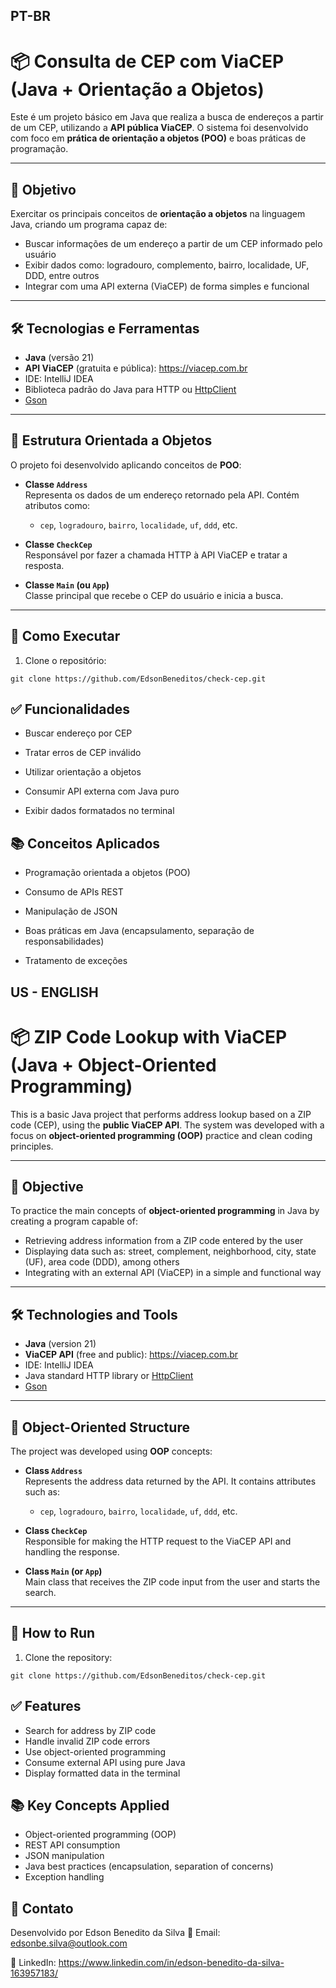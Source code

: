 

## PT-BR
# 📦 Consulta de CEP com ViaCEP (Java + Orientação a Objetos)

Este é um projeto básico em Java que realiza a busca de endereços a partir de um CEP, utilizando a **API pública ViaCEP**. O sistema foi desenvolvido com foco em **prática de orientação a objetos (POO)** e boas práticas de programação.

---

## 🧠 Objetivo

Exercitar os principais conceitos de **orientação a objetos** na linguagem Java, criando um programa capaz de:

- Buscar informações de um endereço a partir de um CEP informado pelo usuário
- Exibir dados como: logradouro, complemento, bairro, localidade, UF, DDD, entre outros
- Integrar com uma API externa (ViaCEP) de forma simples e funcional

---

## 🛠️ Tecnologias e Ferramentas

- **Java** (versão 21) 
- **API ViaCEP** (gratuita e pública): https://viacep.com.br
- IDE: IntelliJ IDEA
- Biblioteca padrão do Java para HTTP ou [HttpClient](https://docs.oracle.com/en/java/javase/11/docs/api/java.net.http/java/net/http/HttpClient.html)
- [Gson](https://github.com/google/gson) 

---

## 🧱 Estrutura Orientada a Objetos

O projeto foi desenvolvido aplicando conceitos de **POO**:

- **Classe `Address`**  
  Representa os dados de um endereço retornado pela API. Contém atributos como:
    - `cep`, `logradouro`, `bairro`, `localidade`, `uf`, `ddd`, etc.

- **Classe `CheckCep`**  
  Responsável por fazer a chamada HTTP à API ViaCEP e tratar a resposta.

- **Classe `Main` (ou `App`)**  
  Classe principal que recebe o CEP do usuário e inicia a busca.

---

## 🚀 Como Executar

1. Clone o repositório:

`git clone https://github.com/EdsonBeneditos/check-cep.git`

## **✅ Funcionalidades**

 - Buscar endereço por CEP

 - Tratar erros de CEP inválido

 - Utilizar orientação a objetos

 - Consumir API externa com Java puro

 - Exibir dados formatados no terminal

## **📚 Conceitos Aplicados**

- Programação orientada a objetos (POO)

- Consumo de APIs REST

- Manipulação de JSON

- Boas práticas em Java (encapsulamento, separação de responsabilidades)

- Tratamento de exceções

## US - ENGLISH

# 📦 ZIP Code Lookup with ViaCEP (Java + Object-Oriented Programming)

This is a basic Java project that performs address lookup based on a ZIP code (CEP), using the **public ViaCEP API**. The system was developed with a focus on **object-oriented programming (OOP)** practice and clean coding principles.

---

## 🧠 Objective

To practice the main concepts of **object-oriented programming** in Java by creating a program capable of:

- Retrieving address information from a ZIP code entered by the user
- Displaying data such as: street, complement, neighborhood, city, state (UF), area code (DDD), among others
- Integrating with an external API (ViaCEP) in a simple and functional way

---

## 🛠️ Technologies and Tools

- **Java** (version 21)
- **ViaCEP API** (free and public): https://viacep.com.br
- IDE: IntelliJ IDEA
- Java standard HTTP library or [HttpClient](https://docs.oracle.com/en/java/javase/11/docs/api/java.net.http/java/net/http/HttpClient.html)
- [Gson](https://github.com/google/gson)

---

## 🧱 Object-Oriented Structure

The project was developed using **OOP** concepts:

- **Class `Address`**  
  Represents the address data returned by the API. It contains attributes such as:
  - `cep`, `logradouro`, `bairro`, `localidade`, `uf`, `ddd`, etc.

- **Class `CheckCep`**  
  Responsible for making the HTTP request to the ViaCEP API and handling the response.

- **Class `Main` (or `App`)**  
  Main class that receives the ZIP code input from the user and starts the search.

---

## 🚀 How to Run

1. Clone the repository:


`git clone https://github.com/EdsonBeneditos/check-cep.git`

## ✅ Features

- Search for address by ZIP code
- Handle invalid ZIP code errors
- Use object-oriented programming
- Consume external API using pure Java
- Display formatted data in the terminal

## 📚 Key Concepts Applied

- Object-oriented programming (OOP)
- REST API consumption
- JSON manipulation
- Java best practices (encapsulation, separation of concerns)
- Exception handling



## **🤝 Contato**

Desenvolvido por Edson Benedito da Silva
📧 Email: edsonbe.silva@outlook.com

🔗 LinkedIn: https://www.linkedin.com/in/edson-benedito-da-silva-163957183/
